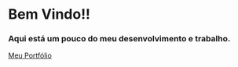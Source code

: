 <!DOCTYPE html>
<html>
<head>
  <h1>Bem Vindo!!</h1>
</head>
<body>
<h3>Aqui está um pouco do meu desenvolvimento e trabalho.</h3>
  <a class="link-with-arrow" href="https://jv-quintino.github.io/jv/">Meu Portfólio</a>
</body>
</html>
